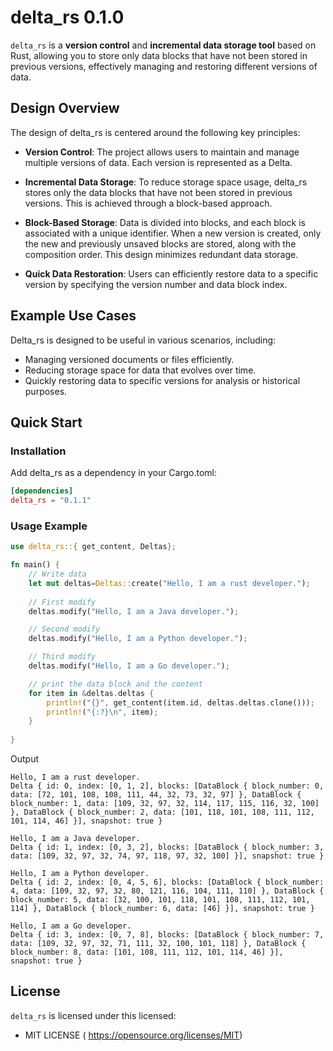 # delta_rs 0.1.0

`delta_rs` is a **version control** and **incremental data storage tool** based on Rust, allowing you to store only data blocks that have not been stored in previous versions, effectively managing and restoring different versions of data. 

## Design Overview

The design of delta_rs is centered around the following key principles:

- **Version Control**: The project allows users to maintain and manage multiple versions of data. Each version is represented as a Delta.

- **Incremental Data Storage**: To reduce storage space usage, delta_rs stores only the data blocks that have not been stored in previous versions. This is achieved through a block-based approach.

- **Block-Based Storage**: Data is divided into blocks, and each block is associated with a unique identifier. When a new version is created, only the new and previously unsaved blocks are stored, along with the composition order. This design minimizes redundant data storage.

- **Quick Data Restoration**: Users can efficiently restore data to a specific version by specifying the version number and data block index.

## Example Use Cases

Delta_rs is designed to be useful in various scenarios, including:

- Managing versioned documents or files efficiently.
- Reducing storage space for data that evolves over time.
- Quickly restoring data to specific versions for analysis or historical purposes.

## Quick Start

### Installation

Add delta_rs as a dependency in your Cargo.toml:

```toml
[dependencies]
delta_rs = "0.1.1"
```

### Usage Example

```rust
use delta_rs::{ get_content, Deltas};

fn main() {
    // Write data
    let mut deltas=Deltas::create("Hello, I am a rust developer.");
    
    // First modify
    deltas.modify("Hello, I am a Java developer.");

    // Second modify
    deltas.modify("Hello, I am a Python developer.");

    // Third modify
    deltas.modify("Hello, I am a Go developer.");

    // print the data block and the content
    for item in &deltas.deltas {
        println!("{}", get_content(item.id, deltas.deltas.clone()));
        println!("{:?}\n", item);
    }
    
}
```

Output

```shell
Hello, I am a rust developer.
Delta { id: 0, index: [0, 1, 2], blocks: [DataBlock { block_number: 0, data: [72, 101, 108, 108, 111, 44, 32, 73, 32, 97] }, DataBlock { block_number: 1, data: [109, 32, 97, 32, 114, 117, 115, 116, 32, 100] }, DataBlock { block_number: 2, data: [101, 118, 101, 108, 111, 112, 101, 114, 46] }], snapshot: true }

Hello, I am a Java developer.
Delta { id: 1, index: [0, 3, 2], blocks: [DataBlock { block_number: 3, data: [109, 32, 97, 32, 74, 97, 118, 97, 32, 100] }], snapshot: true }

Hello, I am a Python developer.
Delta { id: 2, index: [0, 4, 5, 6], blocks: [DataBlock { block_number: 4, data: [109, 32, 97, 32, 80, 121, 116, 104, 111, 110] }, DataBlock { block_number: 5, data: [32, 100, 101, 118, 101, 108, 111, 112, 101, 114] }, DataBlock { block_number: 6, data: [46] }], snapshot: true }

Hello, I am a Go developer.
Delta { id: 3, index: [0, 7, 8], blocks: [DataBlock { block_number: 7, data: [109, 32, 97, 32, 71, 111, 32, 100, 101, 118] }, DataBlock { block_number: 8, data: [101, 108, 111, 112, 101, 114, 46] }], snapshot: true }
```

## License

`delta_rs` is licensed under this licensed:

- MIT LICENSE ( https://opensource.org/licenses/MIT)

